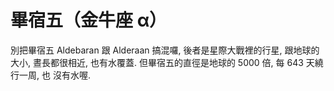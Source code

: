 # 畢宿五（金牛座 α）

別把畢宿五 Aldebaran 跟 Alderaan 搞混囉, 後者是星際大戰裡的行星, 跟地球的大小,
晝長都很相近, 也有水覆蓋. 但畢宿五的直徑是地球的 5000 倍, 每 643 天繞行一周, 也
沒有水喔.
